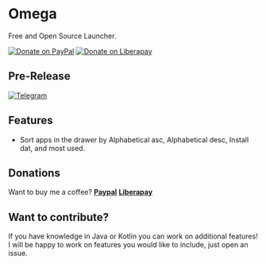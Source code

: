 # Omega
Free and Open Source Launcher.

[![Donate on PayPal](https://img.shields.io/badge/PayPal-Donate%20Now-orange.svg?style=for-the-badge)](https://paypal.me/saulhenriquez)
[![Donate on Liberapay](https://liberapay.com/assets/widgets/donate.svg)](https://liberapay.com/otakuhqz/donate)

## Pre-Release
[![Telegram](https://img.shields.io/badge/Telegram-channel-blue.svg?style=for-the-badge)](https://t.me/omegalauncher)

## Features
-   Sort apps in the drawer by Alphabetical asc, Alphabetical desc, Install dat, and most used.

## Donations
Want to buy me a coffee? 
**[Paypal](https://paypal.me/saulhenriquez)**
**[Liberapay](https://liberapay.com/otakuhqz/donate)**


## Want to contribute?
If you have knowledge in Java or Kotlin you can work on additional features!
I will be happy to work on features you would like to include, just open an issue.